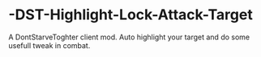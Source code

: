 # -DST-Highlight-Lock-Attack-Target
A DontStarveToghter client mod. Auto highlight your target and do some usefull tweak in combat.
